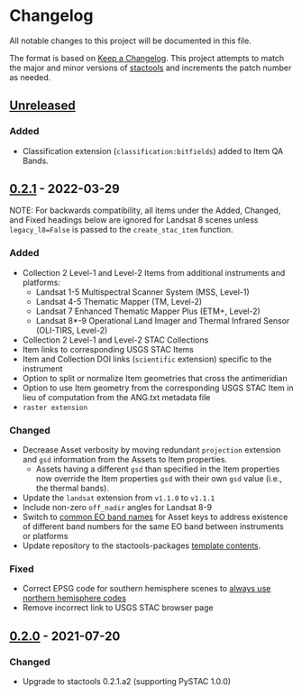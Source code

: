 # Changelog

All notable changes to this project will be documented in this file.

The format is based on [Keep a Changelog](https://keepachangelog.com/en/1.0.0/). This project attempts to match the major and minor versions of [stactools](https://github.com/stac-utils/stactools) and increments the patch number as needed.


## [Unreleased]

### Added

- Classification extension (`classification:bitfields`) added to Item QA Bands.

## [0.2.1] - 2022-03-29

NOTE: For backwards compatibility, all items under the Added, Changed, and Fixed headings below are ignored for Landsat 8 scenes unless `legacy_l8=False` is passed to the `create_stac_item` function.

### Added

- Collection 2 Level-1 and Level-2 Items from additional instruments and platforms:
    - Landsat 1-5 Multispectral Scanner System (MSS, Level-1)
    - Landsat 4-5 Thematic Mapper (TM, Level-2)
    - Landsat 7 Enhanced Thematic Mapper Plus (ETM+, Level-2)
    - Landsat 8*-9 Operational Land Imager and Thermal Infrared Sensor (OLI-TIRS, Level-2)
- Collection 2 Level-1 and Level-2 STAC Collections
- Item links to corresponding USGS STAC Items
- Item and Collection DOI links (`scientific` extension) specific to the instrument
- Option to split or normalize Item geometries that cross the antimeridian
- Option to use Item geometry from the corresponding USGS STAC Item in lieu of computation from the ANG.txt metadata file
- `raster extension`

### Changed

- Decrease Asset verbosity by moving redundant `projection` extension and `gsd` information from the Assets to Item properties.
    - Assets having a different `gsd` than specified in the Item properties now override the Item properties `gsd` with their own `gsd` value (i.e., the thermal bands).
- Update the `landsat` extension from `v1.1.0` to `v1.1.1`
- Include non-zero `off_nadir` angles for Landsat 8-9
- Switch to [common EO band names](https://github.com/stac-extensions/eo#common-band-names) for Asset keys to address existence of different band numbers for the same EO band between instruments or platforms
- Update repository to the stactools-packages [template contents](https://github.com/stac-extensions/template/commit/7dfc84fd70c4cf15d6035968323c0baf8da06dd8).

### Fixed

- Correct EPSG code for southern hemisphere scenes to [always use northern hemisphere codes](https://www.usgs.gov/faqs/why-do-landsat-scenes-southern-hemisphere-display-negative-utm-values)
- Remove incorrect link to USGS STAC browser page


## [0.2.0] - 2021-07-20

### Changed

- Upgrade to stactools 0.2.1.a2 (supporting PySTAC 1.0.0)

[Unreleased]: <https://github.com/stactools-packages/landsat/compare/v0.2.2..main>
[0.2.1]: <https://github.com/stactools-packages/landsat/releases/tag/v0.2.1>
[0.2.0]: <https://github.com/stactools-packages/landsat/releases/tag/v0.2.0>
